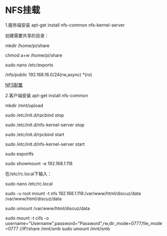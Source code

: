 # NFS挂载

1.服务端安装
apt-get install nfs-common nfs-kernel-server

创建需要共享的目录：

mkdir /home/pi/share
 
chmod a+w /home/pi/share

sudo nano /etc/exports

/nfs/public 192.168.16.0/24(rw,async) *(ro)

[NFS配置](http://blog.sina.com.cn/s/blog_517e2e1b0100p7dm.html)

2.客户端安装
apt-get install nfs-common

mkdir /mnt/upload

sudo /etc/init.d/rpcbind stop

sudo /etc/init.d/nfs-kernel-server stop

sudo /etc/init.d/rpcbind start

sudo /etc/init.d/nfs-kernel-server start

sudo exportfs

sudo showmount -e 192.168.1.118

在/etc/rc.local下输入：

sudo nano /etc/rc.local

sudo -u root mount -t nfs 192.168.1.118:/var/www/html/discuz/data /var/www/html/discuz/data

sudo umount /var/www/html/discuz/data

sudo mount -t cifs -o username="Username",password="Password",rw,dir_mode=0777,file_mode=0777 //IP/share /mnt/smb
sudo umount /mnt/smb